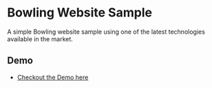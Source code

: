 # Bowling Website Sample

A simple Bowling website sample using one of the latest technologies available in the market.

## Demo

- [Checkout the Demo here](https://bowling-sample.vercel.app/)